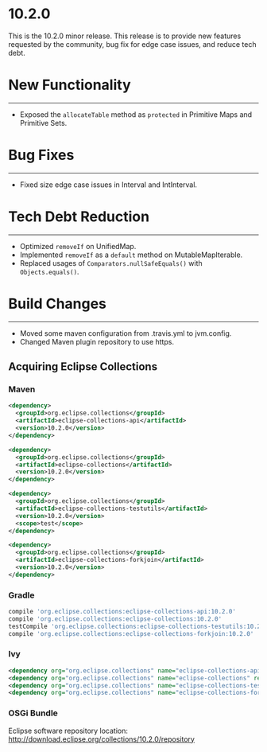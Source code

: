 10.2.0
====================

This is the 10.2.0 minor release.
This release is to provide new features requested by the community, bug fix for edge case issues, and reduce tech debt.

# New Functionality
-----------------
* Exposed the `allocateTable` method as `protected` in Primitive Maps and Primitive Sets.

# Bug Fixes
-----------------
* Fixed size edge case issues in Interval and IntInterval.

# Tech Debt Reduction
---------------------
* Optimized `removeIf` on UnifiedMap.
* Implemented `removeIf` as a `default` method on MutableMapIterable.
* Replaced usages of `Comparators.nullSafeEquals()` with `Objects.equals()`.

# Build Changes
-----------------
* Moved some maven configuration from .travis.yml to jvm.config.
* Changed Maven plugin repository to use https.

Acquiring Eclipse Collections
-----------------------------

### Maven

```xml
<dependency>
  <groupId>org.eclipse.collections</groupId>
  <artifactId>eclipse-collections-api</artifactId>
  <version>10.2.0</version>
</dependency>

<dependency>
  <groupId>org.eclipse.collections</groupId>
  <artifactId>eclipse-collections</artifactId>
  <version>10.2.0</version>
</dependency>

<dependency>
  <groupId>org.eclipse.collections</groupId>
  <artifactId>eclipse-collections-testutils</artifactId>
  <version>10.2.0</version>
  <scope>test</scope>
</dependency>

<dependency>
  <groupId>org.eclipse.collections</groupId>
  <artifactId>eclipse-collections-forkjoin</artifactId>
  <version>10.2.0</version>
</dependency>
```

### Gradle

```groovy
compile 'org.eclipse.collections:eclipse-collections-api:10.2.0'
compile 'org.eclipse.collections:eclipse-collections:10.2.0'
testCompile 'org.eclipse.collections:eclipse-collections-testutils:10.2.0'
compile 'org.eclipse.collections:eclipse-collections-forkjoin:10.2.0'
```

### Ivy

```xml
<dependency org="org.eclipse.collections" name="eclipse-collections-api" rev="10.2.0" />
<dependency org="org.eclipse.collections" name="eclipse-collections" rev="10.2.0" />
<dependency org="org.eclipse.collections" name="eclipse-collections-testutils" rev="10.2.0" />
<dependency org="org.eclipse.collections" name="eclipse-collections-forkjoin" rev="10.2.0"/>
```

### OSGi Bundle

Eclipse software repository location: http://download.eclipse.org/collections/10.2.0/repository
